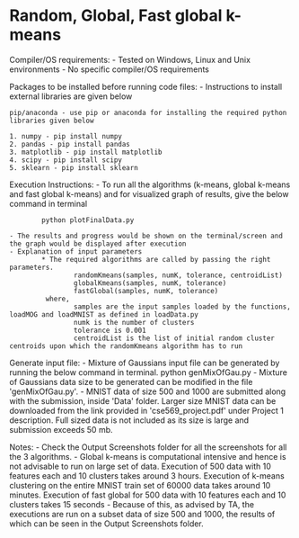 # Random, Global, Fast global k-means
	
Compiler/OS requirements:
	- Tested on Windows, Linux and Unix environments
	- No specific compiler/OS requirements

Packages to be installed before running code files:
	- Instructions to install external libraries are given below

	pip/anaconda - use pip or anaconda for installing the required python libraries given below
	
	1. numpy - pip install numpy
	2. pandas - pip install pandas
	3. matplotlib - pip install matplotlib
	4. scipy - pip install scipy
	5. sklearn - pip install sklearn

Execution Instructions:
	- To run all the algorithms (k-means, global k-means and fast global k-means) and for visualized graph of results, give the below command in terminal
			
			python plotFinalData.py

	- The results and progress would be shown on the terminal/screen and the graph would be displayed after execution
	- Explanation of input parameters
			* The required algorithms are called by passing the right parameters.
					randomKmeans(samples, numK, tolerance, centroidList)
					globalKmeans(samples, numK, tolerance)
					fastGlobal(samples, numK, tolerance)
			 where,
					samples are the input samples loaded by the functions, loadMOG and loadMNIST as defined in loadData.py
					numk is the number of clusters
					tolerance is 0.001
					centroidList is the list of initial random cluster centroids upon which the randomKmeans algorithm has to run

Generate input file:
	- Mixture of Gaussians input file can be generated by running the below command in terminal.
			python genMixOfGau.py
	- Mixture of Gaussians data size to be generated can be modified in the file 'genMixOfGau.py'.
	- MNIST data of size 500 and 1000 are submitted along with the submission, inside 'Data' folder. Larger size MNIST data can be downloaded from the link provided in 'cse569_project.pdf' under Project 1 description. Full sized data is not included as its size is large and submission exceeds 50 mb.

Notes:
	- Check the Output Screenshots folder for all the screenshots for all the 3 algorithms.
	- Global k-means is computational intensive and hence is not advisable to run on large set of data. Execution of 500 data with 10 features each and 10 clusters takes around 3 hours. Execution of k-means clustering on the entire MNIST train set of 60000 data takes around 10 minutes. Execution of fast global for 500 data with 10 features each and 10 clusters takes 15 seconds
	- Because of this, as advised by TA, the executions are run on a subset data of size 500 and 1000, the results of which can be seen in the Output Screenshots folder.
